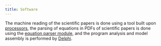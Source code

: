 ```yaml
---
title: Software
---
```


The machine reading of the scientific papers is done using a tool built upon
[processors](https://github.com/clulab/processors), the parsing of equations in
PDFs of scientific papers is done using the
[equation parser module](equation_extraction/README/), and the program
analysis and model assembly is performed by
[Delphi](https://github.com/ml4ai/delphi).
